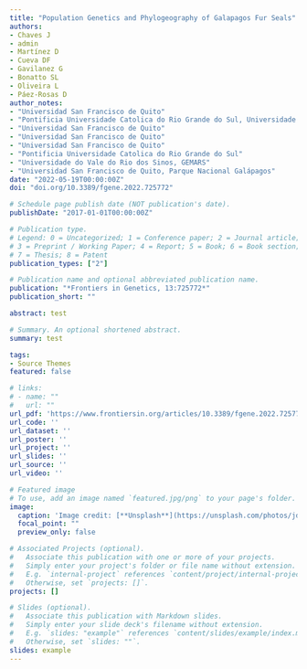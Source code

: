 ```yaml
---
title: "Population Genetics and Phylogeography of Galapagos Fur Seals"
authors:
- Chaves J
- admin
- Martínez D
- Cueva DF
- Gavilanez G
- Bonatto SL
- Oliveira L
- Páez-Rosas D
author_notes:
- "Universidad San Francisco de Quito"
- "Pontificia Universidade Catolica do Rio Grande do Sul, Universidade do Vale do Rio dos Sinos"
- "Universidad San Francisco de Quito"
- "Universidad San Francisco de Quito"
- "Universidad San Francisco de Quito"
- "Pontificia Universidade Catolica do Rio Grande do Sul"
- "Universidade do Vale do Rio dos Sinos, GEMARS"
- "Universidad San Francisco de Quito, Parque Nacional Galápagos"
date: "2022-05-19T00:00:00Z"
doi: "doi.org/10.3389/fgene.2022.725772"

# Schedule page publish date (NOT publication's date).
publishDate: "2017-01-01T00:00:00Z"

# Publication type.
# Legend: 0 = Uncategorized; 1 = Conference paper; 2 = Journal article;
# 3 = Preprint / Working Paper; 4 = Report; 5 = Book; 6 = Book section;
# 7 = Thesis; 8 = Patent
publication_types: ["2"]

# Publication name and optional abbreviated publication name.
publication: "*Frontiers in Genetics, 13:725772*"
publication_short: ""

abstract: test

# Summary. An optional shortened abstract.
summary: test

tags:
- Source Themes
featured: false

# links:
# - name: ""
#   url: ""
url_pdf: 'https://www.frontiersin.org/articles/10.3389/fgene.2022.725772/full'
url_code: ''
url_dataset: ''
url_poster: ''
url_project: ''
url_slides: ''
url_source: ''
url_video: ''

# Featured image
# To use, add an image named `featured.jpg/png` to your page's folder. 
image:
  caption: 'Image credit: [**Unsplash**](https://unsplash.com/photos/jdD8gXaTZsc)'
  focal_point: ""
  preview_only: false

# Associated Projects (optional).
#   Associate this publication with one or more of your projects.
#   Simply enter your project's folder or file name without extension.
#   E.g. `internal-project` references `content/project/internal-project/index.md`.
#   Otherwise, set `projects: []`.
projects: []

# Slides (optional).
#   Associate this publication with Markdown slides.
#   Simply enter your slide deck's filename without extension.
#   E.g. `slides: "example"` references `content/slides/example/index.md`.
#   Otherwise, set `slides: ""`.
slides: example
---
```

